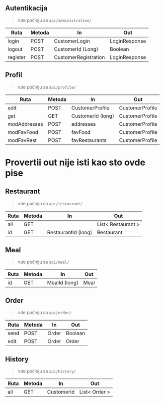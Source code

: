 ## Autentikacija
> rute počinju sa `api/administration/`

| Ruta     | Metoda | In                   | Out           |
|----------|--------|----------------------|---------------|
| login    | POST   | CustomerLogin        | LoginResponse |
| logout   | POST   | CustomerId (Long)    | Boolean       |
| register | POST   | CustomerRegistration | LoginResponse |


## Profil
> rute počinju sa `api/profile/`

| Ruta         | Metoda | In                | Out                |
|--------------|--------|-------------------|--------------------|
| edit         | POST   | CustomerProfile   | CustomerProfile    |
| get          | GET    | CustomerId (long) | CustomerProfile    |
| modAddresses | POST   | addresses         | CustomerProfile    |
| modFavFood   | POST   | favFood           | CustomerProfile    |
| modFavRest   | POST   | favRestaurants    | CustomerProfile    |
# Provertii out nije isti kao sto ovde pise

## Restaurant
> rute počinju sa `api/restaurant/`

| Ruta | Metoda | In                  | Out                |
|------|--------|---------------------|--------------------|
| all  | GET    |                     | List< Restaurant > |
| id   | GET    | RestaurantId (long) | Restaurant         |


## Meal
> rute počinju sa `api/meal/`

| Ruta | Metoda | In                  | Out          |
|------|--------|---------------------|--------------|
| id   | GET    | MealId (long)       | Meal         |


## Order
> rute počinju sa `api/order/`

| Ruta | Metoda | In                  | Out        |
|------|--------|---------------------|------------|
| send | POST   | Order               | Boolean    |
| edit | POST   | Order               | Order      |


## History
> rute počinju sa `api/history/`

| Ruta              | Metoda | In         | Out                |
|-------------------|--------|------------|--------------------|
| all               | GET    | CustomerId | List< Order >      |
